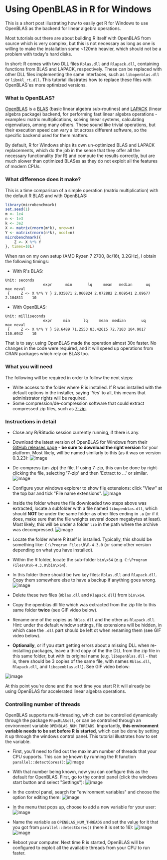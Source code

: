 # Using OpenBLAS in R for Windows

This is a short post illustrating how to easily get R for Windows to use OpenBLAS as the backend for linear algebra operations.

Most tutorials out there are about building R itself with OpenBLAS from source which is very complex, but this is not necessary as long as one is willing to make the installation some ~120mb heavier, which should not be a problem with today's hard disks.

In short: R comes with two DLL files `Rblas.dll` and `Rlapack.dll`, containing functions from BLAS and LAPACK, respectively. These can be replaced with other DLL files implementing the same interfaces, such as `libopenblas.dll` or `libmkl_rt.dll`. This tutorial illustrates how to replace these files with OpenBLAS'es more optimized versions.

### What is OpenBLAS?

[OpenBLAS](https://www.openblas.net) is a [BLAS](https://en.wikipedia.org/wiki/Basic_Linear_Algebra_Subprograms) (basic linear algebra sub-routines) and [LAPACK](https://en.wikipedia.org/wiki/LAPACK) (linear algebra package) backend, for performing fast linear algebra operations - examples: matrix multiplications, solving linear systems, calculating eigenvalues, among many others. These sound like trivial operations, but their execution speed can vary a lot across different software, so the specific backend used for them matters.

By default, R for Windows ships its own un-optimized BLAS and LAPACK replacements, which do the job in the sense that they offer all the necessary functionality (for R) and compute the results correctly, but are much slower than optimized BLASes as they do not exploit all the features of modern CPUs.

### What difference does it make?

This is a time comparison of a simple operation (matrix multiplication) with the default R BLAS and with OpenBLAS:
```r
library(microbenchmark)
set.seed(1)
m <- 1e4
n <- 1e3
k <- 3e2
X <- matrix(rnorm(m*k), nrow=m)
Y <- matrix(rnorm(n*k), ncol=n)
microbenchmark({
    Z <- X %*% Y
}, times=10L)
```

When ran on my own setup (AMD Ryzen 7 2700, 8c/16t, 3.2GHz), I obtain the following timings:

* With R's BLAS:
```
Unit: seconds
                 expr      min       lq     mean   median      uq      max neval
 {     Z <- X %*% Y } 2.035071 2.060824 2.072882 2.069541 2.09677 2.104811    10
```

* With OpenBLAS:
```
Unit: milliseconds
                 expr     min      lq     mean  median       uq      max neval
 {     Z <- X %*% Y } 58.6489 71.2553 83.42615 72.7103 104.9017 110.6942    10
```

That is to say: using OpenBLAS made the operation almost 30x faster. No changes in the code were required, and it will speed up operations from CRAN packages which rely on BLAS too.


### What you will need

The following will be required in order to follow the next steps:
* Write access to the folder where R is installed. If R was installed with the default options in the installer, saying 'Yes' to all, this means that administrator rights will be required.
* Some compression/de-compression software that could extract compressed zip files, such as [7-zip](https://www.7-zip.org).

### Instructions in detail

* Close any R/RStudio session currently running, if there is any.

* Download the latest version of OpenBLAS for Windows from their [GitHub releases page](https://github.com/xianyi/OpenBLAS/releases) - **be sure to download the right version** for your platform. Most likely, will be named similarly to this (as it was on version 0.3.23):
![image](github_openblas.png "github_openblas.png")

* De-compress (un-zip) the file. If using 7-zip, this can be done by right-clicking the file, selecting '7-zip' and then 'Extract to ...' or similar.
![image](extracting.png "extracting")

* Configure your windows explorer to show file extensions: click "View" at the top bar and tick "File name extensions".
![image](show_extensions.png "show_extensions")

* Inside the folder where the file downloaded two steps above was extracted, locate a subfolder with a file named `libopenblas.dll`, which should **NOT** be under the same folder as other files ending in `.a` (or if it does, make sure that the file weights several dozen megabytes at least). Most likely, this will be under a folder `lib` in the path where the archive was decompressed.
![image](oblas_dll.png "oblas_dll")

* Locate the folder where R itself is installed. Typically, this should be something like: `C:\Program Files\R\R-4.3.0` (or some other version depending on what you have installed).
* Within the R folder, locate the sub-folder `bin\x64` (e.g. `C:\Program Files\R\R-4.3.0\bin\x64`).
* In this folder there should be two key files: `Rblas.dll` and `Rlapack.dll`. Copy them somewhere else to have a backup if anything goes wrong.
![image](orig_ddls.png "orig_ddls")

* Delete these two files (`Rblas.dll` and `Rlapack.dll`) from `bin\x64`.

* Copy the openblas dll file which was extracted from the zip file to this same folder **twice** (see GIF video below).

* Rename one of the copies as `Rblas.dll` and the other as `Rlapack.dll`. Hint: under the default window settings, file extensions will be hidden, in which case the `.dll` part should be left ot when renaming them (see GIF video below).

* **Optionally**, or if you start getting errors about a missing DLL when re-installing packages, leave a third copy of the the DLL from the zip file in this same folder, but with its original name (e.g. `libopenblas.dll` - that is, there should be 3 copies of the same file, with names `Rblas.dll`, `Rlapack.dll`, and `libopenblas.dll`). See GIF video below:

![image](swap_blases.gif "swap_blases")


At this point you're done and the next time you start R it will already be using OpenBLAS for accelerated linear algebra operations.

### Controlling number of threads

OpenBLAS supports multi-threading, which can be controlled dynamically through the package `RhpcBLASctl`, or can be controlled through an environment variable `OPENBLAS_NUM_THREADS`. Importantly, **this environment variable needs to be set before R is started**, which can be done by setting it up through the windows control panel. This tutorial illustrates how to set the variable.

* First, you'll need to find out the maximum number of threads that your CPU supports. This can be known by running the R function `parallel::detectCores()`:
![image](detect_cores.png "detect_cores")

* With that number being known, now you can configure this as the default for OpenBLAS. First, go to the control panel (click the windows start button and select "Settings"):
![image](launch_control_panel.png "launch_control_panel")

* In the control panel, search for "environment variables" and choose the option for editing them:
![image](control_panel_env.png "control_panel_env")

* In the menu that pops up, choose to add a new variable for your user:
![image](new_env_var.png "new_env_var")

* Name the variable as `OPENBLAS_NUM_THREADS` and set the value for it that you got from `parallel::detectCores()` (here it is set to 16):
![image](new_var1.png "new_var1")
![image](new_var2.png "new_var2")

* Reboot your computer. Next time R is started, OpenBLAS will be configured to exploit all the available threads from your CPU to run faster.
